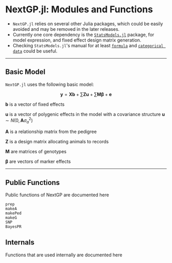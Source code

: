 
# NextGP.jl: Modules and Functions

* `NextGP.jl` relies on several other Julia packages, which could be easily avoided and may be removed in the later releases.
* Currently one core dependency is the [`StatsModels.jl`](https://juliastats.org/StatsModels.jl/latest/) package, for model expression, and fixed effect design matrix generation.
* Checking `StatsModels.jl`'s manual for at least [`formula`](https://juliastats.org/StatsModels.jl/latest/formula/#The-@formula-language)  and  [`categorical data`](https://juliastats.org/StatsModels.jl/latest/contrasts/#Modeling-categorical-data) could be useful. 

---

## Basic Model

`NextGP.jl` uses the following basic model:


$$
\mathbf{y}=\mathbf{X}\mathbf{b}+\sum{\mathbf{Zu}}+\sum{\mathbf{M\beta}}+\mathbf{e}
$$

**b** is a vector of fixed effects 

**u** is a vector of polygenic effects in the model with a covariance
structure $\mathbf{u}\sim N\left(0,\mathbf{A}\sigma_{a}^{2}\right)$

**A** is a relationship matrix from the pedigree

**Z** is a design matrix allocating animals to records

**M** are matrices of genotypes

$\mathbf{\beta}$ are vectors  of marker effects

---

## Public Functions

Public functions of NextGP are documented here


```@docs
prep
makeA
makePed
makeG
SNP
BayesPR
```

## Internals

Functions that are used internally are documented here
